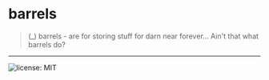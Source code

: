 # barrels
> (_) barrels - are for storing stuff for darn near forever... Ain't that what barrels do?

------------
![license: MIT](https://img.shields.io/github/license/federalies/barrels.svg) 

<!-- 
add shields
- verison
- gitHub Star
- dependencies
- chat
-->
